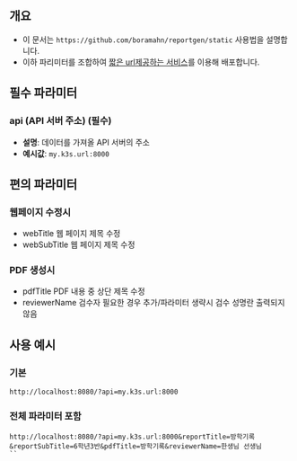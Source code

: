 ## 개요
- 이 문서는 `https://github.com/boramahn/reportgen/static` 사용법을 설명합니다. 
- 이하 파리미터를 조합하여 [짧은 url제공하는 서비스](https://tinyurl.com/)를 이용해 배포합니다.

## 필수 파라미터 
### api (API 서버 주소) (필수)
- **설명**: 데이터를 가져올 API 서버의 주소 
- **예시값**: `my.k3s.url:8000`

## 편의 파라미터
### 웹페이지 수정시
- webTitle 웹 페이지 제목 수정
- webSubTitle 웹 페이지 제목 수정

### PDF 생성시
- pdfTitle PDF 내용 중 상단 제목 수정
- reviewerName 검수자 필요한 경우 추가/파라미터 생략시 검수 성명란 출력되지 않음

## 사용 예시
### 기본 
```
http://localhost:8080/?api=my.k3s.url:8000
```
### 전체 파라미터 포함
```
http://localhost:8080/?api=my.k3s.url:8000&reportTitle=방학기록&reportSubTitle=6학년3반&pdfTitle=방학기록&reviewerName=한생님 선생님
``
